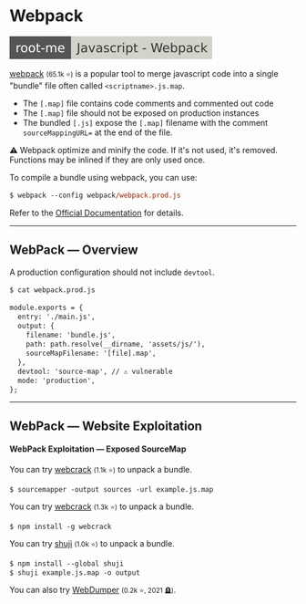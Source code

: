 # Webpack

[![javascript_webpack](../../../../cybersecurity/_badges/rootme/web_client/javascript_webpack.svg)](https://www.root-me.org/en/Challenges/Web-Client/Javascript-Webpack)

<div class="row row-cols-lg-2"><div>

[webpack](https://github.com/webpack/webpack) <small>(65.1k ⭐)</small> is a popular tool to merge javascript code into a single "bundle" file often called `<scriptname>.js.map`.

* The `[.map]` file contains code comments and commented out code
* The `[.map]` file should not be exposed on production instances
* The bundled `[.js]` expose the `[.map]` filename with the comment `sourceMappingURL=` at the end of the file.

⚠️ Webpack optimize and minify the code. If it's not used, it's removed. Functions may be inlined if they are only used once.
</div><div>

To compile a bundle using webpack, you can use:

```ps
$ webpack --config webpack/webpack.prod.js
```

Refer to the [Official Documentation](https://webpack.js.org/) for details.
</div></div>

<hr class="sep-both">

## WebPack — Overview

<div class="row row-cols-lg-2"><div>

A production configuration should not include `devtool`.

```ps
$ cat webpack.prod.js
```

```js!
module.exports = {
  entry: './main.js',
  output: {
    filename: 'bundle.js',
    path: path.resolve(__dirname, 'assets/js/'),
    sourceMapFilename: '[file].map',
  },
  devtool: 'source-map', // ⚠️ vulnerable
  mode: 'production',
};
```
</div><div>
</div></div>

<hr class="sep-both">

## WebPack — Website Exploitation

<div class="row row-cols-lg-2"><div>

#### WebPack Exploitation — Exposed SourceMap

You can try [webcrack](https://github.com/denandz/sourcemapper) <small>(1.1k ⭐)</small> to unpack a bundle.

```
$ sourcemapper -output sources -url example.js.map
```

You can try [webcrack](https://github.com/j4k0xb/webcrack) <small>(1.3k ⭐)</small> to unpack a bundle.

```shell!
$ npm install -g webcrack
```

You can try [shuji](https://github.com/paazmaya/shuji) <small>(1.0k ⭐)</small> to unpack a bundle.

```shell!
$ npm install --global shuji
$ shuji example.js.map -o output
```

You can also try [WebDumper](https://github.com/EllyMandliel/WebDumper) <small>(0.2k ⭐, 2021 🪦)</small>.
</div><div>
</div></div>
